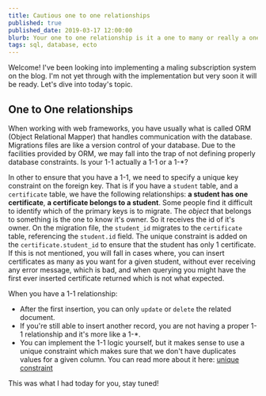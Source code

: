 ```yaml
---
title: Cautious one to one relationships
published: true
published_date: 2019-03-17 12:00:00
blurb: Your one to one relationship is it a one to many or really a one to one?
tags: sql, database, ecto
---
```


Welcome! I've been looking into implementing a maling subscription system on the blog. I'm not yet through with the implementation but very soon it will be ready. Let's dive into today's topic.

## One to One relationships
When working with web frameworks, you have usually what is called ORM (Object Relational Mapper) that handles communication with the database. Migrations files are like a version control of your database. Due to the facilities provided by ORM, we may fall into the trap of not defining properly database constraints. Is your 1-1 actually a 1-1 or a 1-*?

In other to ensure that you have a 1-1, we need to specify a unique key constraint on the foreign key. That is if you have a `student` table, and a `certificate` table, we have the following relationships: **a student has one certificate**, **a certificate belongs to a student**. Some people find it difficult to identify which of the primary keys is to migrate. The *object* that belongs to something is the one to know it's owner. So it receives the id of it's owner. On the migration file, the `student_id` migrates to the `certificate` table, referencing the `student.id` field. The unique constraint is added on the `certificate.student_id` to ensure that the student has only 1 certificate. If this is not mentioned, you will fall in cases where, you can insert certificates as many as you want for a given student, without ever receiving any error message, which is bad, and when querying you might have the first ever inserted certificate returned which is not what expected.

When you have a 1-1 relationship:
- After the first insertion, you can only `update` or `delete` the related document.
- If you're still able to insert another record, you are not having a proper 1-1 relationship and it's more like a 1-*.
- You can implement the 1-1 logic yourself, but it makes sense to use a unique constraint which makes sure that we don't have duplicates values for a given column. You can read more about it here: [unique constraint](https://www.w3schools.com/sql/sql_unique.asp)

This was what I had today for you, stay tuned!